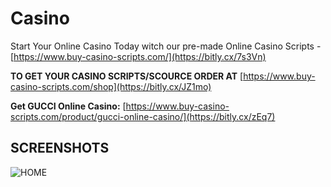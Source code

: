 # Casino
Start Your Online Casino Today witch our pre-made Online Casino Scripts - [https://www.buy-casino-scripts.com/](https://bitly.cx/7s3Vn)

**TO GET YOUR CASINO SCRIPTS/SCOURCE ORDER AT** [https://www.buy-casino-scripts.com/shop](https://bitly.cx/JZ1mo)

**Get GUCCI Online Casino:** [https://www.buy-casino-scripts.com/product/gucci-online-casino/](https://bitly.cx/zEq7)

## SCREENSHOTS

![HOME](https://i.ibb.co/6cQwRC6/main-1-jpg.webp "Start your online casino today")


